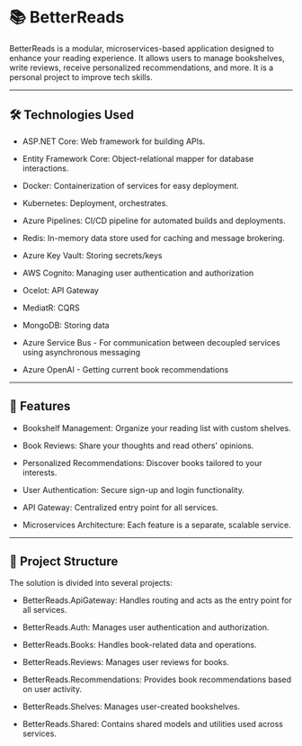 
# 📚 BetterReads
BetterReads is a modular, microservices-based application designed to enhance your reading experience. It allows users to manage bookshelves, write reviews, receive personalized recommendations, and more.
It is a personal project to improve tech skills.

---

## 🛠️ Technologies Used
- ASP.NET Core: Web framework for building APIs.

- Entity Framework Core: Object-relational mapper for database interactions.

- Docker: Containerization of services for easy deployment.

- Kubernetes: Deployment, orchestrates.

- Azure Pipelines: CI/CD pipeline for automated builds and deployments.

- Redis: In-memory data store used for caching and message brokering.
- Azure Key Vault: Storing secrets/keys
- AWS Cognito: Managing user authentication and authorization
- Ocelot: API Gateway
- MediatR: CQRS
- MongoDB: Storing data
- Azure Service Bus - For communication between decoupled services using asynchronous messaging
- Azure OpenAI - Getting current book recommendations

---

## 🚀 Features
- Bookshelf Management: Organize your reading list with custom shelves.

- Book Reviews: Share your thoughts and read others' opinions.

- Personalized Recommendations: Discover books tailored to your interests.

- User Authentication: Secure sign-up and login functionality.

- API Gateway: Centralized entry point for all services.

- Microservices Architecture: Each feature is a separate, scalable service.

---

## 🧱 Project Structure
The solution is divided into several projects:

- BetterReads.ApiGateway: Handles routing and acts as the entry point for all services.

- BetterReads.Auth: Manages user authentication and authorization.

- BetterReads.Books: Handles book-related data and operations.

- BetterReads.Reviews: Manages user reviews for books.

- BetterReads.Recommendations: Provides book recommendations based on user activity.

- BetterReads.Shelves: Manages user-created bookshelves.

- BetterReads.Shared: Contains shared models and utilities used across services.
